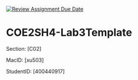 [![Review Assignment Due Date](https://classroom.github.com/assets/deadline-readme-button-24ddc0f5d75046c5622901739e7c5dd533143b0c8e959d652212380cedb1ea36.svg)](https://classroom.github.com/a/UgAAsy80)
# COE2SH4-Lab3Template

Section: [C02]

MacID: [xu503]

StudentID: [400440917]
